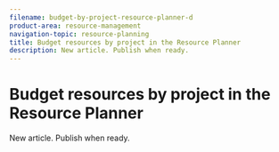 ```yaml
---
filename: budget-by-project-resource-planner-d
product-area: resource-management
navigation-topic: resource-planning
title: Budget resources by project in the Resource Planner
description: New article. Publish when ready.
---
```


# Budget resources by project in the Resource Planner

New article. Publish when ready.

&nbsp;
